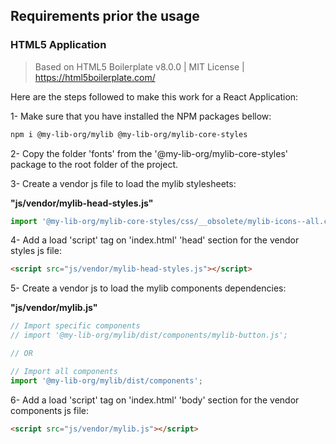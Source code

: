 ## Requirements prior the usage

### HTML5 Application

> Based on HTML5 Boilerplate v8.0.0 | MIT License | <https://html5boilerplate.com/>

Here are the steps followed to make this work for a React Application:

1- Make sure that you have installed the NPM packages bellow:

```bash
npm i @my-lib-org/mylib @my-lib-org/mylib-core-styles
```

2- Copy the folder 'fonts' from the '@my-lib-org/mylib-core-styles' package to the root folder of the project.

3- Create a vendor js file to load the mylib stylesheets:

**"js/vendor/mylib-head-styles.js"**

```javascript
import '@my-lib-org/mylib-core-styles/css/__obsolete/mylib-icons--all.css';
```

4- Add a load 'script' tag on 'index.html' 'head' section for the vendor styles js file:

```html
<script src="js/vendor/mylib-head-styles.js"></script>
```

5- Create a vendor js to load the mylib components dependencies:

**"js/vendor/mylib.js"**

```javascript
// Import specific components
// import '@my-lib-org/mylib/dist/components/mylib-button.js';

// OR

// Import all components
import '@my-lib-org/mylib/dist/components';
```

6- Add a load 'script' tag on 'index.html' 'body' section for the vendor components js file:

```html
<script src="js/vendor/mylib.js"></script>
```
